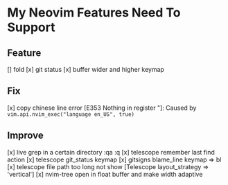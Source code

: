 # My Neovim Features Need To Support

## Feature

[] fold
[x] git status
[x] buffer wider and higher keymap

## Fix

[x] copy chinese line error [E353 Nothing in register "]: Caused by `vim.api.nvim_exec("language en_US", true)`

## Improve

[x] live grep in a certain directory
:qa
:q
[x] telescope remember last find action
[x] telescope git_status keymap
[x] gitsigns blame_line keymap => <leader>bl
[x] telescope file path too long not show [Telescope layout_strategy => 'vertical']
[x] nvim-tree open in float buffer and make width adaptive

